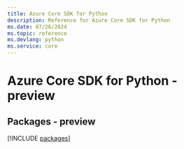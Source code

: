 ```yaml
---
title: Azure Core SDK for Python
description: Reference for Azure Core SDK for Python
ms.date: 07/26/2024
ms.topic: reference
ms.devlang: python
ms.service: core
---
```

# Azure Core SDK for Python - preview
## Packages - preview
[!INCLUDE [packages](core-index.md)]